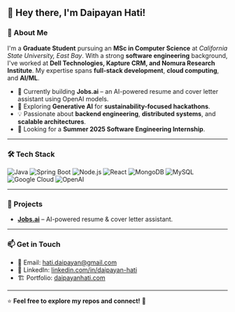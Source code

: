 ## 👋 Hey there, I'm Daipayan Hati!

### 🚀 About Me
I'm a **Graduate Student** pursuing an **MSc in Computer Science** at *California State University, East Bay*. With a strong **software engineering** background, I've worked at **Dell Technologies, Kapture CRM, and Nomura Research Institute**. My expertise spans **full-stack development**, **cloud computing**, and **AI/ML**.

- 🔭 Currently building **Jobs.ai** – an AI-powered resume and cover letter assistant using OpenAI models.
- 🌱 Exploring **Generative AI** for **sustainability-focused hackathons**.
- 💡 Passionate about **backend engineering**, **distributed systems**, and **scalable architectures**.
- 🎯 Looking for a **Summer 2025 Software Engineering Internship**.

---

### 🛠️ Tech Stack

![Java](https://img.shields.io/badge/Java-007396?style=for-the-badge&logo=java&logoColor=white)
![Spring Boot](https://img.shields.io/badge/Spring%20Boot-6DB33F?style=for-the-badge&logo=springboot&logoColor=white)
![Node.js](https://img.shields.io/badge/Node.js-339933?style=for-the-badge&logo=nodedotjs&logoColor=white)
![React](https://img.shields.io/badge/React-61DAFB?style=for-the-badge&logo=react&logoColor=black)
![MongoDB](https://img.shields.io/badge/MongoDB-47A248?style=for-the-badge&logo=mongodb&logoColor=white)
![MySQL](https://img.shields.io/badge/MySQL-4479A1?style=for-the-badge&logo=mysql&logoColor=white)
![Google Cloud](https://img.shields.io/badge/Google%20Cloud-4285F4?style=for-the-badge&logo=googlecloud&logoColor=white)
![OpenAI](https://img.shields.io/badge/OpenAI-412991?style=for-the-badge&logo=openai&logoColor=white)

---

### 📌 Projects
- **[Jobs.ai](https://github.com/daipayan-hati/jobs-ai)** – AI-powered resume & cover letter assistant.

---

### 📫 Get in Touch
- 📧 Email: [hati.daipayan@gmail.com](mailto:hati.daipayan@gmail.com)
- 💼 LinkedIn: [linkedin.com/in/daipayan-hati](https://www.linkedin.com/in/daipayan-hati/)
- 🏗️ Portfolio: [daipayanhati.com](https://www.daipayanhati.com)

---

⭐ **Feel free to explore my repos and connect!** 🚀

